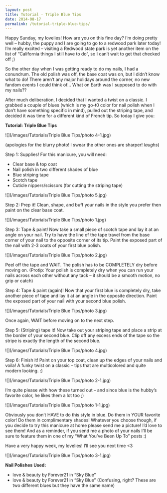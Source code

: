 ```yaml
---
layout: post
title: Tutorial - Triple Blue Tips
date: 2014-08-17
permalink: /tutorial-triple-blue-tips/
---
```


Happy Sunday, my lovelies! How are you on this fine day? I’m doing pretty well – hubby, the puppy and I are going to go to a redwood park later today! I’m really excited – visiting a Redwood state park is yet another item on the list of “California things I still have to do”, so I can’t wait to get that checked off ;)

So the other day when I was getting ready to do my nails, I had a conundrum. The old polish was off, the base coat was on, but I didn’t know what to do! There aren’t any major holidays around the corner, no new fandom events I could think of… What on Earth was I supposed to do with my nails??

After much deliberation, I decided that I wanted a twist on a classic. I grabbed a couple of blues (which is my go-t0 color for nail polish when I don’t have something specific in mind), pulled out the striping tape, and decided it was time for a different kind of French tip. So today I give you:

**Tutorial: Triple Blue Tips**

![](/images/Tutorials/Triple Blue Tips/photo 4-1.jpg)

(apologies for the blurry photo! I swear the other ones are sharper! *laughs*)

Step 1: Supplies! For this manicure, you will need:

- Clear base & top coat
- Nail polish in two different shades of blue
- Blue striping tape
- Scotch tape
- Cuticle nippers/scissors (for cutting the striping tape)

![](/images/Tutorials/Triple Blue Tips/photo 5.jpg)

Step 2: Prep it! Clean, shape, and buff your nails in the style you prefer then paint on the clear base coat.

![](/images/Tutorials/Triple Blue Tips/photo 1.jpg)

Step 3: Tape & paint! Now take a small piece of scotch tape and lay it at an angle on your nail. Try to have the line of the tape travel from the base corner of your nail to the opposite corner of its tip. Paint the exposed part of the nail with 2-3 coats of your first blue polish.

![](/images/Tutorials/Triple Blue Tips/photo 2.jpg)

Peel off the tape and WAIT. The polish has to be COMPLETELY dry before moving on. (Protip: Your polish is completely dry when you can run your nails across each other without any tack – it should be a smooth motion, no grip or catch)

Step 4: Tape & paint (again)! Now that your first blue is completely dry, take another piece of tape and lay it at an angle in the opposite direction. Paint the exposed part of your nail with your second blue polish.

![](/images/Tutorials/Triple Blue Tips/photo 3.jpg)

Once again, WAIT before moving on to the next step.

Step 5: (Striping) tape it! Now take out your striping tape and place a strip at the border of your second blue. Clip off any excess ends of the tape so the stripe is exactly the length of the second blue.

![](/images/Tutorials/Triple Blue Tips/photo 4.jpg)

Step 6: Finish it! Paint on your top coat, clean up the edges of your nails and voila! A funky twist on a classic – tips that are multicolored and quite modern looking. :)

![](/images/Tutorials/Triple Blue Tips/photo 2-1.jpg)

I’m quite please with how these turned out – and since blue is the hubby’s favorite color, he likes them a lot too ;)

![](/images/Tutorials/Triple Blue Tips/photo 1-1.jpg)

Obviously you don’t HAVE to do this style in blue. Do them in YOUR favorite color! Do them in complimentary shades! Whatever you choose though, if you decide to try this manicure at home please send me a picture! I’d love to see them! And as a reminder, if you send me a photo of your nails I’ll be sure to feature them in one of my “What You’ve Been Up To” posts :)

Have a very happy week, my lovelies! I’ll see you next time <3

![](/images/Tutorials/Triple Blue Tips/photo 3-1.jpg)

**Nail Polishes Used:**

- love & beauty by Forever21 in “Sky Blue”
- love & beauty by Forever21 in “Sky Blue”
(Confusing, right? These are two different blues but they have the same name)
